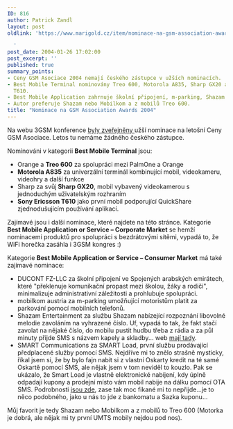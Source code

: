 ```yaml
---
ID: 816
author: Patrick Zandl
layout: post
oldlink: 'https://www.marigold.cz/item/nominace-na-gsm-association-awards-2004

  '
post_date: 2004-01-26 17:02:00
post_excerpt: ''
published: true
summary_points:
- Ceny GSM Asociace 2004 nemají českého zástupce v užších nominacích.
- Best Mobile Terminal nominovány Treo 600, Motorola A835, Sharp GX20 a Sony Ericsson
  T610.
- Best Mobile Application zahrnuje školní připojení, m-parking, Shazam a SMART Load.
- Autor preferuje Shazam nebo Mobilkom a z mobilů Treo 600.
title: "Nominace na GSM Association Awards 2004"
---
```


<p>
Na webu 3GSM konference <A href="http://www.gsmworld.com/awards/nominees.html" target=_blank>byly zveřejněny </A>užší nominace na letošní Ceny GSM Asociace. Letos tu nemáme žádného českého zástupce.</p>

<p>
Nominováni&#160;v kategorii <STRONG>Best Mobile Terminal</STRONG> jsou:</p>

<UL>
<LI>Orange a <STRONG>Treo 600</STRONG> za spolupráci mezi PalmOne a Orange</LI>
<LI><STRONG>Motorola A835</STRONG> za univerzální terminál kombinující mobil, videokameru, videohry a další funkce</LI>
<LI>Sharp za svůj<STRONG> Sharp GX20</STRONG>, mobil vybavený videokamerou s jednoduchým uživatelským rozhraním</LI>
<LI><STRONG>Sony Ericsson T610</STRONG> jako první mobil podporující QuickShare zjednodušujícím používání aplikací. </LI></UL>
<p>
Zajímavé jsou i další nominace, které najdete na této stránce. Kategorie <STRONG>Best Mobile Application or Service &#8211; Corporate Market</STRONG> se hemží nominacemi produktů pro spolupráci s bezdrátovými sítěmi, vypadá to, že WiFi horečka zasáhla i 3GSM kongres :)</p>

<p>
Kategorie <STRONG>Best Mobile Application or Service &#8211; Consumer Market</STRONG> má také zajímavé nominace:</p>

<UL>
<LI>DUCONT FZ-LLC za školní připojení ve Spojených arabských emirátech, které "překlenuje komunikační propast mezi školou, žáky a rodiči", minimalizuje administrativní záležitosti a prohlubuje spolupráci. </LI>
<LI>mobilkom austria za m-parking umožňující motoristům platit za parkování pomocí mobilních telefonů. </LI>
<LI>Shazam Entertainment za službu Shazam nabízející rozpoznání libovolné melodie zavoláním na vyhrazené číslo. Uf, vypadá to tak, že fakt stačí zavolat na nějaké číslo, do mobilu pustit hudbu třeba z rádia a za půl minuty přijde SMS s názvem kapely a skladby... web <A href="http://www.shazamentertainment.com/">mají tady</A>. </LI>
<LI>SMART Communications za SMART Load, první službu prodávající předplacené služby pomocí SMS. Nejdříve mi to znělo strašně mysticky, říkal jsem si, že by bylo fajn nabít si z vlastní Oskarty kredit na té samé Oskartě pomocí SMS, ale nějak jsem v tom neviděl to kouzlo. Pak se ukázalo, že Smart Load je vlastně elektronické nabíjení, kdy úplně odpadají kupony a prodejní místo vám mobil nabije na dálku pomocí OTA SMS. Podrobnosti <A href="http://www.smart.com.ph/SMART/About+Us/Technology/Get+a+'load'+on+SMART's+latest+innovation.htm">jsou zde</A>, zase tak moc fikané mi to nepřijde...je to něco podobného, jako u nás to jde z bankomatu a Sazka kuponu... </LI></UL>
<p>
Můj favorit je tedy Shazam nebo Mobilkom a z mobilů to Treo 600&#160;(Motorka je dobrá, ale nějak mi ty první UMTS mobily nejdou pod nos).</p>